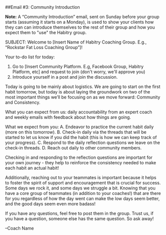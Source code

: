 ##Email #3: Community Introduction

**Note:** A “Community Introduction” email, sent on Sunday before your group starts (assuming it starts on a Monday), is used to show your clients how they can can introduce themselves to the rest of their group and how you expect them to "use" the Habitry group.

SUBJECT: Welcome to [Insert Name of Habitry Coaching Group. E.g., “Rockstar Fat Loss Coaching Group”]!

Your to-do list for today:

1. Go to [Insert Community Platform. E.g, Facebook Group, Habitry Platform, etc] and request to join (don't worry, we'll approve you)
2. Introduce yourself in a post and join the discussion.

Today is going to be mainly about logistics. We are going to start on the first habit tomorrow, but today is about laying the groundwork on two of the most important things we’ll be focusing on as we move forward: Community and Consistency.

What you can expect from us: daily accountability from an expert coach and weekly emails with feedback about how things are going.

What we expect from you:
A. Endeavor to practice the current habit daily (more on this tomorrow).
B. Check-in daily via the threads that will be started to let us know if you did the habit (this is how we can keep track of your progress).
C. Respond to the daily reflection questions we leave on the check-in threads.
D. Reach out daily to other community members.

Checking in and responding to the reflection questions are important for your own journey - they help to reinforce the consistency needed to make each habit an actual habit! 

Additionally, reaching out to your teammates is important because it helps to foster the spirit of support and encouragement that is crucial for success. Some days we rock it, and some days we struggle a bit. Knowing that you have a core group of teammates (in addition to your coaches!) that are there for you regardless of how the day went can make the low days seem better, and the good days seem even more badass!
 
If you have any questions, feel free to post them in the group. Trust us, if you have a question, someone else has the same question. So ask away!

–Coach Name
